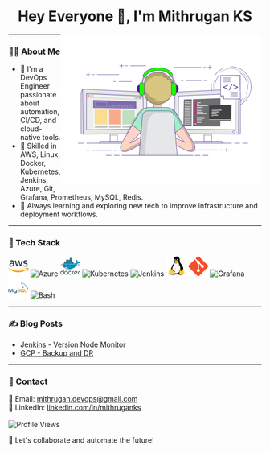 <h1 align="center">Hey Everyone 👋, I'm Mithrugan KS</h1>

<img align="right" alt="Coding" width="400" src="https://raw.githubusercontent.com/devSouvik/devSouvik/master/gif3.gif">

---

### 👨‍💻 About Me

- 🔧 I'm a DevOps Engineer passionate about automation, CI/CD, and cloud-native tools.
- 🚀 Skilled in AWS, Linux, Docker, Kubernetes, Jenkins, Azure, Git, Grafana, Prometheus, MySQL, Redis.
- 🎯 Always learning and exploring new tech to improve infrastructure and deployment workflows.

---

### 🧰 Tech Stack

<p align="left">
  <img src="https://raw.githubusercontent.com/devicons/devicon/master/icons/amazonwebservices/amazonwebservices-original-wordmark.svg" width="40" height="40" alt="AWS"/>
  <img src="https://www.vectorlogo.zone/logos/microsoft_azure/microsoft_azure-icon.svg" width="40" height="40" alt="Azure"/>
  <img src="https://raw.githubusercontent.com/devicons/devicon/master/icons/docker/docker-original-wordmark.svg" width="40" height="40" alt="Docker"/>
  <img src="https://www.vectorlogo.zone/logos/kubernetes/kubernetes-icon.svg" width="40" height="40" alt="Kubernetes"/>
  <img src="https://www.vectorlogo.zone/logos/jenkins/jenkins-icon.svg" width="40" height="40" alt="Jenkins"/>
  <img src="https://raw.githubusercontent.com/devicons/devicon/master/icons/linux/linux-original.svg" width="40" height="40" alt="Linux"/>
  <img src="https://raw.githubusercontent.com/devicons/devicon/master/icons/git/git-original.svg" width="40" height="40" alt="Git"/>
  <img src="https://www.vectorlogo.zone/logos/grafana/grafana-icon.svg" width="40" height="40" alt="Grafana"/>
  <img src="https://raw.githubusercontent.com/devicons/devicon/master/icons/mysql/mysql-original-wordmark.svg" width="40" height="40" alt="MySQL"/>
  <img src="https://www.vectorlogo.zone/logos/gnu_bash/gnu_bash-icon.svg" width="40" height="40" alt="Bash"/>
</p>

---

### ✍️ Blog Posts

- [Jenkins - Version Node Monitor](https://medium.com/@ksmithrugan10/jenkins-version-node-monitor-9bd8c9bb5acb)
- [GCP - Backup and DR](https://medium.com/@ksmithrugan10/gcp-backup-and-dr-5fa2f684354f)

---

### 💬 Contact

<p align="left">
  📧 Email: <a href="mailto:mithrugan.devops@gmail.com">mithrugan.devops@gmail.com</a><br>
  🔗 LinkedIn: <a href="https://www.linkedin.com/in/mithruganks" target="_blank">linkedin.com/in/mithruganks</a><br><br>
  <img src="https://komarev.com/ghpvc/?username=MithrugandevOps&label=Profile%20views&color=0e75b6&style=flat" alt="Profile Views" />
</p>

💬 Let's collaborate and automate the future!


